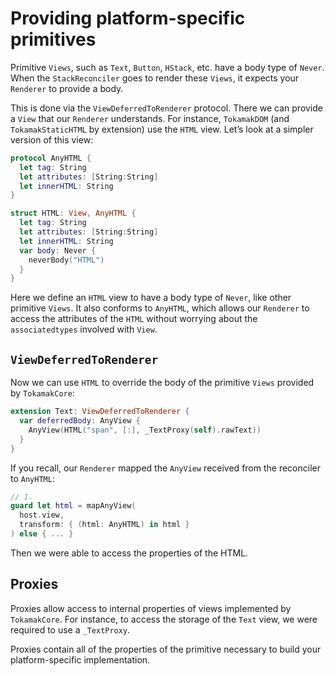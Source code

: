 # Providing platform-specific primitives

Primitive `Views`, such as `Text`, `Button`, `HStack`, etc. have a body type of `Never`. When the `StackReconciler` goes to render these `Views`, it expects your `Renderer` to provide a body.

This is done via the `ViewDeferredToRenderer` protocol. There we can provide a `View` that our `Renderer` understands. For instance, `TokamakDOM` (and `TokamakStaticHTML` by extension) use the `HTML` view. Let’s look at a simpler version of this view:

```swift
protocol AnyHTML {
  let tag: String
  let attributes: [String:String]
  let innerHTML: String
}

struct HTML: View, AnyHTML {
  let tag: String
  let attributes: [String:String]
  let innerHTML: String
  var body: Never {
    neverBody("HTML")
  }
}
```

Here we define an `HTML` view to have a body type of `Never`, like other primitive `Views`. It also conforms to `AnyHTML`, which allows our `Renderer` to access the attributes of the `HTML` without worrying about the `associatedtypes` involved with `View`.

## `ViewDeferredToRenderer`

Now we can use `HTML` to override the body of the primitive `Views` provided by `TokamakCore`:

```swift
extension Text: ViewDeferredToRenderer {
  var deferredBody: AnyView {
    AnyView(HTML("span", [:], _TextProxy(self).rawText))
  }
}
```

If you recall, our `Renderer` mapped the `AnyView` received from the reconciler to `AnyHTML`:

```swift
// 1.
guard let html = mapAnyView(
  host.view,
  transform: { (html: AnyHTML) in html }
) else { ... }
```

Then we were able to access the properties of the HTML.

## Proxies

Proxies allow access to internal properties of views implemented by `TokamakCore`. For instance, to access the storage of the `Text` view, we were required to use a `_TextProxy`.

Proxies contain all of the properties of the primitive necessary to build your platform-specific implementation.
